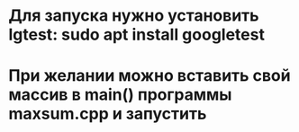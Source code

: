 # Для запуска нужно установить lgtest: sudo apt install googletest
# При желании можно вставить свой массив в main() программы maxsum.cpp и запустить
